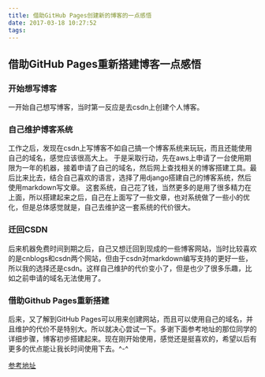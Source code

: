 ```yaml
---
title: 借助GitHub Pages创建新的博客的一点感悟
date: 2017-03-18 10:27:52
tags:
---
```


## 借助GitHub Pages重新搭建博客一点感悟

### 开始想写博客
一开始自己想写博客，当时第一反应是去csdn上创建个人博客。


### 自己维护博客系统
工作之后，发现在csdn上写博客不如自己搞一个博客系统来玩玩，而且还能使用自己的域名，感觉应该很高大上。
于是采取行动，先在aws上申请了一台使用期限为一年的机器，接着申请了自己的域名，然后网上查找相关的博客搭建工具。最后比来比去，结合自己喜欢的语言，选择了用django搭建自己的博客系统，然后使用markdown写文章。
这套系统，自己花了钱，当然更多的是用了很多精力在上面，所以搭建起来之后，自己在上面写了一些文章，也对系统做了一些小的优化，但是总体感觉就是，自己去维护这一套系统的代价很大。

<!--more-->

### 迁回CSDN
后来机器免费时间到期之后，自己又想迁回到现成的一些博客网站，当时比较喜欢的是cnblogs和csdn两个网站，但由于csdn对markdown编写支持的更好一些，所以我的选择还是csdn。这样自己维护的代价变小了，但是也少了很多乐趣，比如之前申请的域名无法使用了。

### 借助Github Pages重新搭建
后来，又了解到GitHub Pages可以用来创建网站，而且可以使用自己的域名，并且维护的代价不是特别大。所以就决心尝试一下。多谢下面参考地址的那位同学的详细步骤，博客初步搭建起来。现在刚开始使用，感觉还是挺喜欢的，希望以后有更多的优点能让我长时间使用下去。^-^


[参考地址](http://www.cnblogs.com/liuxianan/p/build-blog-website-by-hexo-github.html)

